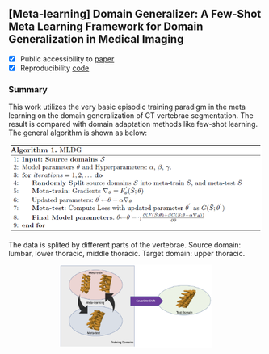 ## [Meta-learning] Domain Generalizer: A Few-Shot Meta Learning Framework for Domain Generalization in Medical Imaging
- [x] Public accessibility to [paper](https://link.springer.com/content/pdf/10.1007/978-3-030-60548-3_8.pdf)
- [x] Reproducibility [code](https://github.com/Pulkit-Khandelwal/medical-mldg-seg)

### Summary
This work utilizes the very basic episodic training paradigm in the meta learning on the domain generalization of CT vertebrae segmentation. The result is 
compared with domain adaptation methods like few-shot learning. The general algorithm is shown as below:
<p align="center">
  <img src="/assets/221121_algorithm.png" alt="drawing" width="500"/>
</p>
The data is splited by different parts of the vertebrae. Source domain: lumbar, lower thoracic, middle thoracic. Target domain: upper thoracic.
<p align="center">
  <img src="/assets/221121_datasplit.png" alt="drawing" width="300"/>
</p>



